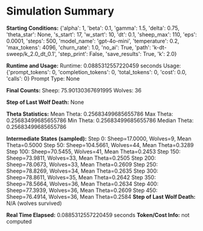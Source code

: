 # Simulation Summary

**Starting Conditions:**
{'alpha': 1, 'beta': 0.1, 'gamma': 1.5, 'delta': 0.75, 'theta_star': None, 's_start': 17, 'w_start': 10, 'dt': 0.1, 'sheep_max': 110, 'eps': 0.0001, 'steps': 500, 'model_name': 'gpt-4o-mini', 'temperature': 0.2, 'max_tokens': 4096, 'churn_rate': 1.0, 'no_ai': True, 'path': 'k-dt-sweep/k_2.0_dt_0.1', 'step_print': False, 'save_results': True, 'k': 2.0}

**Runtime and Usage:**
Runtime: 0.0885312557220459 seconds
Usage: {'prompt_tokens': 0, 'completion_tokens': 0, 'total_tokens': 0, 'cost': 0.0, 'calls': 0}
Prompt Type: None

**Final Counts:**
Sheep: 75.90130367691995
Wolves: 36

**Step of Last Wolf Death:**
None

**Theta Statistics:**
Mean Theta: 0.25683499685655786
Max Theta: 0.25683499685655786
Min Theta: 0.25683499685655786
Median Theta: 0.25683499685655786

**Intermediate States (sampled):**
Step 0: Sheep=17.0000, Wolves=9, Mean Theta=0.5000
Step 50: Sheep=104.5661, Wolves=44, Mean Theta=0.3289
Step 100: Sheep=70.5455, Wolves=41, Mean Theta=0.2453
Step 150: Sheep=73.9811, Wolves=33, Mean Theta=0.2505
Step 200: Sheep=78.0673, Wolves=33, Mean Theta=0.2609
Step 250: Sheep=78.8269, Wolves=34, Mean Theta=0.2635
Step 300: Sheep=78.8611, Wolves=35, Mean Theta=0.2642
Step 350: Sheep=78.5664, Wolves=36, Mean Theta=0.2634
Step 400: Sheep=77.3939, Wolves=36, Mean Theta=0.2609
Step 450: Sheep=76.4914, Wolves=36, Mean Theta=0.2584
**Step of Last Wolf Death:** N/A (wolves survived)

**Real Time Elapsed:** 0.0885312557220459 seconds
**Token/Cost Info:** not computed